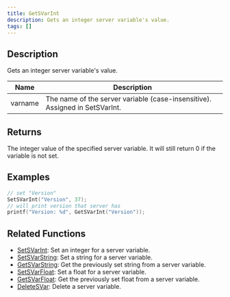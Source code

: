 ```yaml
---
title: GetSVarInt
description: Gets an integer server variable's value.
tags: []
---
```


<VersionWarn version='SA-MP 0.3.7 R2' />

## Description

Gets an integer server variable's value.

| Name    | Description                                                                 |
| ------- | --------------------------------------------------------------------------- |
| varname | The name of the server variable (case-insensitive). Assigned in SetSVarInt. |

## Returns

The integer value of the specified server variable. It will still return 0 if the variable is not set.

## Examples

```c
// set "Version"
SetSVarInt("Version", 37);
// will print version that server has
printf("Version: %d", GetSVarInt("Version"));
```

## Related Functions

- [SetSVarInt](SetSVarInt): Set an integer for a server variable.
- [SetSVarString](SetSVarString): Set a string for a server variable.
- [GetSVarString](GetSVarString): Get the previously set string from a server variable.
- [SetSVarFloat](SetSVarFloat): Set a float for a server variable.
- [GetSVarFloat](GetSVarFloat): Get the previously set float from a server variable.
- [DeleteSVar](DeleteSVar): Delete a server variable.
